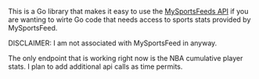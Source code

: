 This is a Go library that makes it easy to use the [MySportsFeeds API](https://www.mysportsfeeds.com/) if you are wanting to wirte Go code that needs access to sports stats provided by MySportsFeed.  

DISCLAIMER: I am not associated with MySportsFeed in anyway. 

The only endpoint that is working right now is the NBA cumulative player stats. I plan to add additional api calls as time permits.

